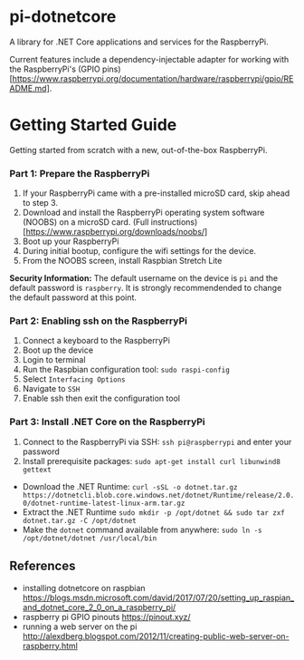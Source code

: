 #  pi-dotnetcore
A library for .NET Core applications and services for the RaspberryPi.

Current features include a dependency-injectable adapter for working with the RaspberryPi's (GPIO pins)[https://www.raspberrypi.org/documentation/hardware/raspberrypi/gpio/README.md].

# Getting Started Guide
Getting started from scratch with a new, out-of-the-box RaspberryPi.

### Part 1: Prepare the RaspberryPi
1. If your RaspberryPi came with a pre-installed microSD card, skip ahead to step 3.
2. Download and install the RaspberryPi operating system software (NOOBS) on a microSD card. (Full instructions)[https://www.raspberrypi.org/downloads/noobs/]
3. Boot up your RaspberryPi
4. During initial bootup, configure the wifi settings for the device.
5. From the NOOBS screen, install Raspbian Stretch Lite

**Security Information:** The default username on the device is `pi` and the default password is `raspberry`. It is strongly recommendended to change the default password at this point.

### Part 2: Enabling ssh on the RaspberryPi
1. Connect a keyboard to the RaspberryPi
2. Boot up the device
3. Login to terminal
4. Run the Raspbian configuration tool: `sudo raspi-config`
5. Select `Interfacing Options`
6. Navigate to `SSH`
7. Enable ssh then exit the configuration tool

### Part 3: Install .NET Core on the RaspberryPi
1. Connect to the RaspberryPi via SSH: `ssh pi@raspberrypi` and enter your password
2. Install prerequisite packages: `sudo apt-get install curl libunwind8 gettext`
* Download the .NET Runtime: `curl -sSL -o dotnet.tar.gz https://dotnetcli.blob.core.windows.net/dotnet/Runtime/release/2.0.0/dotnet-runtime-latest-linux-arm.tar.gz`
* Extract the .NET Runtime `sudo mkdir -p /opt/dotnet && sudo tar zxf dotnet.tar.gz -C /opt/dotnet`
* Make the `dotnet` command available from anywhere: `sudo ln -s /opt/dotnet/dotnet /usr/local/bin`

## References
* installing dotnetcore on raspbian https://blogs.msdn.microsoft.com/david/2017/07/20/setting_up_raspian_and_dotnet_core_2_0_on_a_raspberry_pi/
* raspberry pi GPIO pinouts https://pinout.xyz/
* running a web server on the pi http://alexdberg.blogspot.com/2012/11/creating-public-web-server-on-raspberry.html